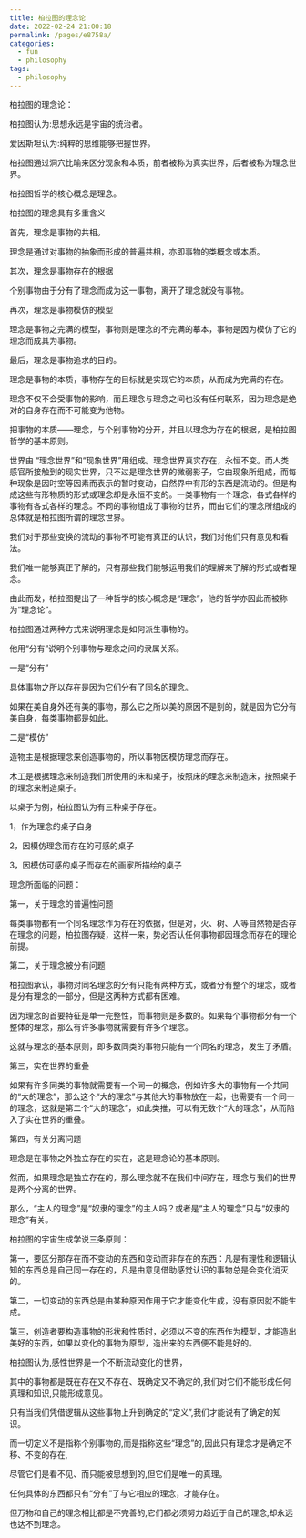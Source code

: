 ```yaml
---
title: 柏拉图的理念论
date: 2022-02-24 21:00:18
permalink: /pages/e8758a/
categories:
  - fun
  - philosophy
tags:
  - philosophy
---
```

柏拉图的理念论：

柏拉图认为:思想永远是宇宙的统治者。

爱因斯坦认为:纯粹的思维能够把握世界。

 

柏拉图通过洞穴比喻来区分现象和本质，前者被称为真实世界，后者被称为理念世界。

柏拉图哲学的核心概念是理念。

 

柏拉图的理念具有多重含义

首先，理念是事物的共相。

理念是通过对事物的抽象而形成的普遍共相，亦即事物的类概念或本质。

其次，理念是事物存在的根据

个别事物由于分有了理念而成为这一事物，离开了理念就没有事物。

再次，理念是事物模仿的模型

理念是事物之完满的模型，事物则是理念的不完满的摹本，事物是因为模仿了它的理念而成其为事物。

最后，理念是事物追求的目的。

理念是事物的本质，事物存在的目标就是实现它的本质，从而成为完满的存在。

理念不仅不会受事物的影响，而且理念与理念之间也没有任何联系，因为理念是绝对的自身存在而不可能变为他物。

把事物的本质——理念，与个别事物的分开，并且以理念为存在的根据，是柏拉图哲学的基本原则。

 

世界由 “理念世界”和“现象世界”用组成。理念世界真实存在，永恒不变。而人类感官所接触到的现实世界，只不过是理念世界的微弱影子，它由现象所组成，而每种现象是因时空等因素而表示的暂时变动，自然界中有形的东西是流动的。但是构成这些有形物质的形式或理念却是永恒不变的。一类事物有一个理念，各式各样的事物有各式各样的理念。不同的事物组成了事物的世界，而由它们的理念所组成的总体就是柏拉图所谓的理念世界。

 

我们对于那些变换的流动的事物不可能有真正的认识，我们对他们只有意见和看法。

我们唯一能够真正了解的，只有那些我们能够运用我们的理解来了解的形式或者理念。

由此而发，柏拉图提出了一种哲学的核心概念是“理念”，他的哲学亦因此而被称为“理念论”。

 

柏拉图通过两种方式来说明理念是如何派生事物的。

他用“分有”说明个别事物与理念之间的隶属关系。

一是“分有”

具体事物之所以存在是因为它们分有了同名的理念。

如果在美自身外还有美的事物，那么它之所以美的原因不是别的，就是因为它分有美自身，每类事物都是如此。

二是“模仿”

造物主是根据理念来创造事物的，所以事物因模仿理念而存在。

木工是根据理念来制造我们所使用的床和桌子，按照床的理念来制造床，按照桌子的理念来制造桌子。

以桌子为例，柏拉图认为有三种桌子存在。

1，作为理念的桌子自身

2，因模仿理念而存在的可感的桌子

3，因模仿可感的桌子而存在的画家所描绘的桌子

 

理念所面临的问题：

第一，关于理念的普遍性问题

每类事物都有一个同名理念作为存在的依据，但是对，火、树、人等自然物是否存在理念的问题，柏拉图存疑，这样一来，势必否认任何事物都因理念而存在的理论前提。

第二，关于理念被分有问题

柏拉图承认，事物对同名理念的分有只能有两种方式，或者分有整个的理念，或者是分有理念的一部分，但是这两种方式都有困难。

因为理念的首要特征是单一完整性，而事物则是多数的。如果每个事物都分有一个整体的理念，那么有许多事物就需要有许多个理念。

这就与理念的基本原则，即多数同类的事物只能有一个同名的理念，发生了矛盾。

第三，实在世界的重叠

如果有许多同类的事物就需要有一个同一的概念，例如许多大的事物有一个共同的“大的理念”，那么这个“大的理念”与其他大的事物放在一起，也需要有一个同一的理念，这就是第二个“大的理念”，如此类推，可以有无数个“大的理念”，从而陷入了实在世界的重叠。

第四，有关分离问题

理念是在事物之外独立存在的实在，这是理念论的基本原则。

然而，如果理念是独立存在的，那么理念就不在我们中间存在，理念与我们的世界是两个分离的世界。

那么，“主人的理念”是“奴隶的理念”的主人吗？或者是“主人的理念”只与“奴隶的理念”有关。

 

柏拉图的宇宙生成学说三条原则：

第一，要区分那存在而不变动的东西和变动而非存在的东西：凡是有理性和逻辑认知的东西总是自己同一存在的，凡是由意见借助感觉认识的事物总是会变化消灭的。

第二，一切变动的东西总是由某种原因作用于它才能变化生成，没有原因就不能生成。

第三，创造者要构造事物的形状和性质时，必须以不变的东西作为模型，才能造出美好的东西，如果以变化的事物为原型，造出来的东西便不能是好的。

 

柏拉图认为,感性世界是一个不断流动变化的世界，

其中的事物都是既在存在又不存在、既确定又不确定的,我们对它们不能形成任何真理和知识,只能形成意见。

只有当我们凭借逻辑从这些事物上升到确定的“定义”,我们才能说有了确定的知识。

而一切定义不是指称个别事物的,而是指称这些“理念”的,因此只有理念才是确定不移、不变的存在,

尽管它们是看不见、而只能被思想到的,但它们是唯一的真理。

任何具体的东西都只有“分有”了与它相应的理念，才能存在。

但万物和自己的理念相比都是不完善的,它们都必须努力趋近于自己的理念,却永远也达不到理念。